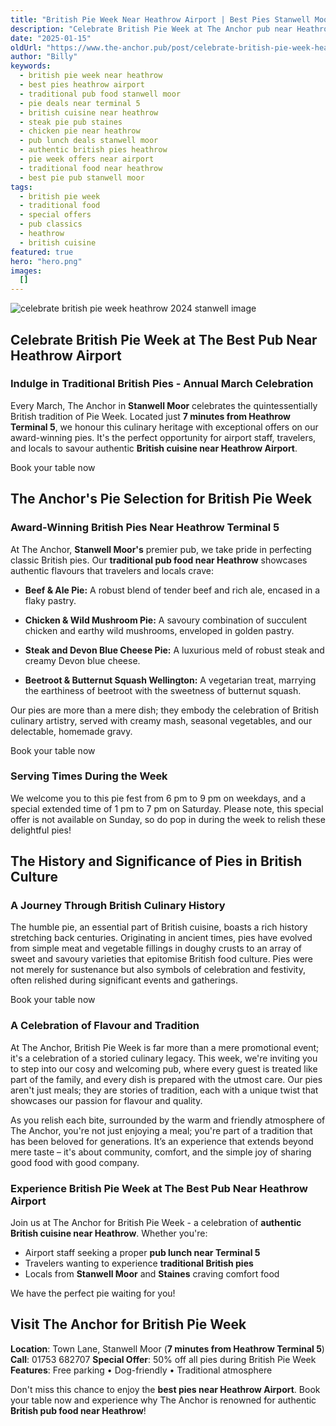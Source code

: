 ```yaml
---
title: "British Pie Week Near Heathrow Airport | Best Pies Stanwell Moor Pub"
description: "Celebrate British Pie Week at The Anchor pub near Heathrow Airport. Enjoy 50% off traditional British pies including steak & ale, chicken & mushroom. Just 7 minutes from Terminal 5. Perfect for airport staff lunches and authentic British dining. Award-winning pies in Stanwell Moor with free parking."
date: "2025-01-15"
oldUrl: "https://www.the-anchor.pub/post/celebrate-british-pie-week-heathrow-2024-stanwell-"
author: "Billy"
keywords:
  - british pie week near heathrow
  - best pies heathrow airport
  - traditional pub food stanwell moor
  - pie deals near terminal 5
  - british cuisine near heathrow
  - steak pie pub staines
  - chicken pie near heathrow
  - pub lunch deals stanwell moor
  - authentic british pies heathrow
  - pie week offers near airport
  - traditional food near heathrow
  - best pie pub stanwell moor
tags:
  - british pie week
  - traditional food
  - special offers
  - pub classics
  - heathrow
  - british cuisine
featured: true
hero: "hero.png"
images:
  []
---
```


  

![celebrate british pie week heathrow 2024 stanwell  image](/content/blog/celebrate-british-pie-week-heathrow-2024-stanwell-/hero.png)

  

## Celebrate British Pie Week at The Best Pub Near Heathrow Airport

### Indulge in Traditional British Pies - Annual March Celebration

Every March, The Anchor in **Stanwell Moor** celebrates the quintessentially British tradition of Pie Week. Located just **7 minutes from Heathrow Terminal 5**, we honour this culinary heritage with exceptional offers on our award-winning pies. It's the perfect opportunity for airport staff, travelers, and locals to savour authentic **British cuisine near Heathrow Airport**.

Book your table now

## The Anchor's Pie Selection for British Pie Week

  

### **Award-Winning British Pies Near Heathrow Terminal 5**

At The Anchor, **Stanwell Moor's** premier pub, we take pride in perfecting classic British pies. Our **traditional pub food near Heathrow** showcases authentic flavours that travelers and locals crave:

*   **Beef & Ale Pie:** A robust blend of tender beef and rich ale, encased in a flaky pastry.
    
*   **Chicken & Wild Mushroom Pie:** A savoury combination of succulent chicken and earthy wild mushrooms, enveloped in golden pastry.
    
*   **Steak and Devon Blue Cheese Pie:** A luxurious meld of robust steak and creamy Devon blue cheese.
    
*   **Beetroot & Butternut Squash Wellington:** A vegetarian treat, marrying the earthiness of beetroot with the sweetness of butternut squash.
    

  

Our pies are more than a mere dish; they embody the celebration of British culinary artistry, served with creamy mash, seasonal vegetables, and our delectable, homemade gravy.

Book your table now

### **Serving Times During the Week**

We welcome you to this pie fest from 6 pm to 9 pm on weekdays, and a special extended time of 1 pm to 7 pm on Saturday. Please note, this special offer is not available on Sunday, so do pop in during the week to relish these delightful pies!

  

## The History and Significance of Pies in British Culture

  

### **A Journey Through British Culinary History**

The humble pie, an essential part of British cuisine, boasts a rich history stretching back centuries. Originating in ancient times, pies have evolved from simple meat and vegetable fillings in doughy crusts to an array of sweet and savoury varieties that epitomise British food culture. Pies were not merely for sustenance but also symbols of celebration and festivity, often relished during significant events and gatherings.

Book your table now

### **A Celebration of Flavour and Tradition**

At The Anchor, British Pie Week is far more than a mere promotional event; it's a celebration of a storied culinary legacy. This week, we're inviting you to step into our cosy and welcoming pub, where every guest is treated like part of the family, and every dish is prepared with the utmost care. Our pies aren't just meals; they are stories of tradition, each with a unique twist that showcases our passion for flavour and quality.

As you relish each bite, surrounded by the warm and friendly atmosphere of The Anchor, you're not just enjoying a meal; you're part of a tradition that has been beloved for generations. It’s an experience that extends beyond mere taste – it's about community, comfort, and the simple joy of sharing good food with good company.

  

### **Experience British Pie Week at The Best Pub Near Heathrow Airport**

Join us at The Anchor for British Pie Week - a celebration of **authentic British cuisine near Heathrow**. Whether you're:
- Airport staff seeking a proper **pub lunch near Terminal 5**
- Travelers wanting to experience **traditional British pies**
- Locals from **Stanwell Moor** and **Staines** craving comfort food

We have the perfect pie waiting for you!

## Visit The Anchor for British Pie Week

**Location**: Town Lane, Stanwell Moor (**7 minutes from Heathrow Terminal 5**)
**Call**: 01753 682707
**Special Offer**: 50% off all pies during British Pie Week
**Features**: Free parking • Dog-friendly • Traditional atmosphere

Don't miss this chance to enjoy the **best pies near Heathrow Airport**. Book your table now and experience why The Anchor is renowned for authentic **British pub food near Heathrow**!
